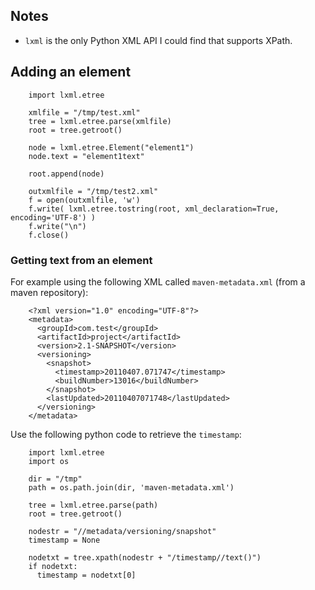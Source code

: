 <!--
Categories:
  - python
Tags:
  - xml
  - lxml
-->

## Notes ##

- `lxml` is the only Python XML API I could find that supports XPath.

## Adding an element ##

        import lxml.etree
        
        xmlfile = "/tmp/test.xml"
        tree = lxml.etree.parse(xmlfile)
        root = tree.getroot()
        
        node = lxml.etree.Element("element1")
        node.text = "element1text"
        
        root.append(node)
        
        outxmlfile = "/tmp/test2.xml"
        f = open(outxmlfile, 'w')
        f.write( lxml.etree.tostring(root, xml_declaration=True, encoding='UTF-8') )
        f.write("\n")
        f.close()

### Getting text from an element ###

For example using the following XML called `maven-metadata.xml` (from a maven repository):

        <?xml version="1.0" encoding="UTF-8"?>
        <metadata>
          <groupId>com.test</groupId>
          <artifactId>project</artifactId>
          <version>2.1-SNAPSHOT</version>
          <versioning>
            <snapshot>
              <timestamp>20110407.071747</timestamp>
              <buildNumber>13016</buildNumber>
            </snapshot>
            <lastUpdated>20110407071748</lastUpdated>
          </versioning>
        </metadata>

Use the following python code to retrieve the `timestamp`:

        import lxml.etree
        import os
        
        dir = "/tmp"
        path = os.path.join(dir, 'maven-metadata.xml')
        
        tree = lxml.etree.parse(path)
        root = tree.getroot()
        
        nodestr = "//metadata/versioning/snapshot"
        timestamp = None
        
        nodetxt = tree.xpath(nodestr + "/timestamp//text()")
        if nodetxt:
          timestamp = nodetxt[0]




